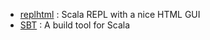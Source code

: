 - [replhtml](https://github.com/TiarkRompf/replhtml) : Scala REPL with a nice HTML GUI 
- [SBT](http://code.google.com/p/simple-build-tool/) : A build tool for Scala